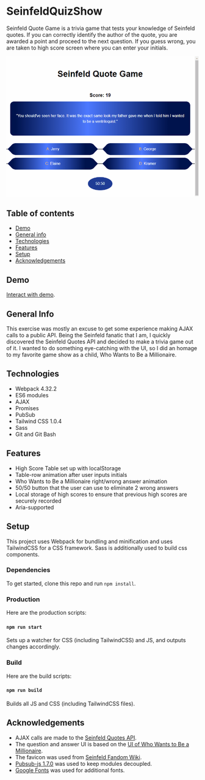 # SeinfeldQuizShow
Seinfeld Quote Game is a trivia game that tests your knowledge of Seinfeld quotes. If you can correctly identify the author of the quote, you are awarded a point and proceed to the next question. If you guess wrong, you are taken to high score screen where you can enter your initials.

![Seinfeld Quote Game animated demo](demo/demo.gif)

## Table of contents
* [Demo](#Demo)
* [General info](#general-info)
* [Technologies](#technologies)
* [Features](#features)
* [Setup](#setup)
* [Acknowledgements](#acknowledgements)

## Demo
[Interact with demo](https://y2j964.github.io/SeinfeldTriviaGame/).

## General Info
This exercise was mostly an excuse to get some experience making AJAX calls to a public API. Being the Seinfeld fanatic that I am, I quickly discovered the Seinfeld Quotes API and decided to make a trivia game out of it. I wanted to do something eye-catching with the UI, so I did an homage to my favorite game show as a child, Who Wants to Be a Millionaire.

## Technologies
* Webpack 4.32.2
* ES6 modules
* AJAX
* Promises
* PubSub
* Tailwind CSS 1.0.4
* Sass
* Git and Git Bash

## Features
* High Score Table set up with localStorage
* Table-row animation after user inputs initials
* Who Wants to Be a Millionaire right/wrong answer animation
* 50/50 button that the user can use to eliminate 2 wrong answers
* Local storage of high scores to ensure that previous high scores are securely recorded
* Aria-supported

## Setup
This project uses Webpack for bundling and minification and uses TailwindCSS for a CSS framework. Sass is additionally used to build css components.

### Dependencies
To get started, clone this repo  and run `npm install`.

### Production
Here are the production scripts:

#### `npm run start`
Sets up a watcher for CSS (including TailwindCSS) and JS, and outputs changes accordingly.

### Build
Here are the build scripts:

#### `npm run build`
Builds all JS and CSS (including TailwindCSS files).

## Acknowledgements
  * AJAX calls are made to the [Seinfeld Quotes API](https://seinfeld-quotes.herokuapp.com/).
  * The question and answer UI is based on the [UI of Who Wants to Be a Millionaire](https://hips.hearstapps.com/digitalspyuk.cdnds.net/18/19/1526074052-screen-shot-2018-05-11-at-222113.png?resize=480:*).
  * The favicon was used from [Seinfeld Fandom Wiki](https://seinfeld.fandom.com/wiki/Seinfeld).
  * [Pubsub-js 1.7.0](https://www.npmjs.com/package/pubsub-js/v/1.7.0) was used to keep modules decoupled.
  * [Google Fonts](https://fonts.google.com/) was used for additional fonts.
